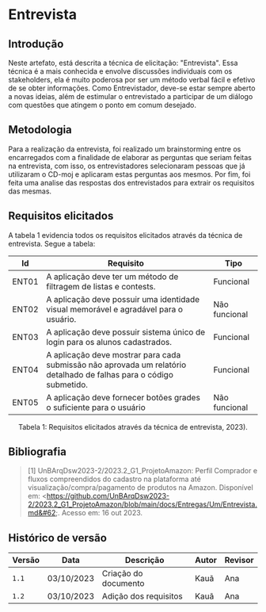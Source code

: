 # Entrevista

## Introdução
Neste artefato, está descrita a técnica de elicitação: "Entrevista". Essa técnica é a mais conhecida e envolve discussões individuais com os stakeholders, ela é muito poderosa por ser um método verbal fácil e efetivo de se obter informações. Como Entrevistador, deve-se estar sempre aberto a novas ideias, além de estimular o entrevistado a participar de um diálogo com questões que atingem o ponto em comum desejado. 

## Metodologia

Para a realização da entrevista, foi realizado um brainstorming entre os encarregados com a finalidade de elaborar as perguntas que seriam feitas na entrevista, com isso, os entrevistadores selecionaram pessoas que já utilizaram o CD-moj e aplicaram estas perguntas aos mesmos. Por fim, foi feita uma analise das respostas dos entrevistados para extrair os requisitos das mesmas.

## Requisitos elicitados
A tabela 1 evidencia todos os requisitos elicitados através da técnica de entrevista. Segue a tabela:

| Id    | Requisito                                                                                                            | Tipo          |
| ----- | -------------------------------------------------------------------------------------------------------------------- | ------------- |
| ENT01 | A aplicação deve ter um método de filtragem de listas e contests.                                                    | Funcional     |
| ENT02 | A aplicação deve possuir uma identidade visual memorável e agradável para o usuário.                                 | Não funcional |
| ENT03 | A aplicação deve possuir sistema único de login para os alunos cadastrados.                                          | Funcional     |
| ENT04 | A aplicação deve mostrar para cada submissão não aprovada um relatório detalhado de  falhas para o código submetido. | Funcional     |
| ENT05 | A aplicação deve fornecer botões grades o suficiente para o usuário                                                  | Não funcional |

<div style="text-align: center">
<p> Tabela 1: Requisitos elicitados através da técnica de entrevista, 2023).</p>
</div>


## Bibliografia

> [1]   UnBArqDsw2023-2/2023.2_G1_ProjetoAmazon: Perfil Comprador e fluxos compreendidos do cadastro na plataforma até visualização/compra/pagamento de produtos na Amazon. Disponível em: &#60;https://github.com/UnBArqDsw2023-2/2023.2_G1_ProjetoAmazon/blob/main/docs/Entregas/Um/Entrevista.md&#62;. Acesso em: 16 out 2023. 


## Histórico de versão

| Versão | Data       | Descrição             | Autor | Revisor |
| ------ | ---------- | --------------------- | ----- | ------- |
| `1.1`  | 03/10/2023 | Criação do documento  | Kauã  | Ana     |
| `1.2`  | 03/10/2023 | Adição dos requisitos | Kauã  | Ana     |
